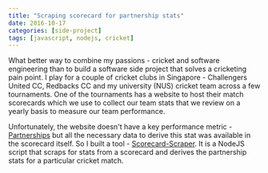 ```yaml
---
title: "Scraping scorecard for partnership stats"
date: 2016-10-17
categories: [side-project]
tags: [javascript, nodejs, cricket]
---
```


What better way to combine my passions - cricket and software engineering than to build a software side project that solves a cricketing pain point. I play for a couple of cricket clubs in Singapore - Challengers United CC, Redbacks CC and my university (NUS) cricket team across a few tournaments. One of the tournaments has a website to host their match scorecards which we use to collect our team stats that we review on a yearly basis to measure our team performance.

Unfortunately, the website doesn't have a key performance metric - [Partnerships](https://en.wikipedia.org/wiki/Partnership_(cricket)) but all the necessary data to derive this stat was available in the scorecard itself. So I built a tool -
[Scorecard-Scraper](https://github.com/RaghavRamesh/Scorecard-Scraper). It is a NodeJS script that scraps for stats from a scorecard and derives the partnership stats for a particular cricket match.
